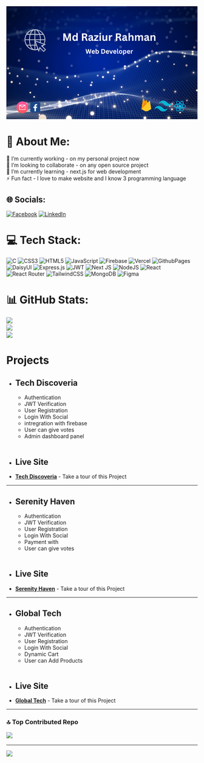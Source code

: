 <a href='https://web.facebook.com/rajiurrahman.raju.1'>
<img src='./images/Cover img.png'>
</a>
<br />

# 💫 About Me:
🔭 I’m currently working - on my personal project now<br>👯 I’m looking to collaborate - on any open source project<br>🌱 I’m currently learning - next.js for web development<br>⚡ Fun fact - I love to make website and I know 3 programming language


## 🌐 Socials:
[![Facebook](https://img.shields.io/badge/Facebook-%231877F2.svg?logo=Facebook&logoColor=white)](https://facebook.com/rajiurrahman.raju.1) [![LinkedIn](https://img.shields.io/badge/LinkedIn-%230077B5.svg?logo=linkedin&logoColor=white)](https://linkedin.com/in/md-raziur-rahman-61602a1b3) 

# 💻 Tech Stack:
![C](https://img.shields.io/badge/c-%2300599C.svg?style=for-the-badge&logo=c&logoColor=white) ![CSS3](https://img.shields.io/badge/css3-%231572B6.svg?style=for-the-badge&logo=css3&logoColor=white) ![HTML5](https://img.shields.io/badge/html5-%23E34F26.svg?style=for-the-badge&logo=html5&logoColor=white) ![JavaScript](https://img.shields.io/badge/javascript-%23323330.svg?style=for-the-badge&logo=javascript&logoColor=%23F7DF1E) ![Firebase](https://img.shields.io/badge/firebase-%23039BE5.svg?style=for-the-badge&logo=firebase) ![Vercel](https://img.shields.io/badge/vercel-%23000000.svg?style=for-the-badge&logo=vercel&logoColor=white) ![GithubPages](https://img.shields.io/badge/github%20pages-121013?style=for-the-badge&logo=github&logoColor=white) ![DaisyUI](https://img.shields.io/badge/daisyui-5A0EF8?style=for-the-badge&logo=daisyui&logoColor=white) ![Express.js](https://img.shields.io/badge/express.js-%23404d59.svg?style=for-the-badge&logo=express&logoColor=%2361DAFB) ![JWT](https://img.shields.io/badge/JWT-black?style=for-the-badge&logo=JSON%20web%20tokens) ![Next JS](https://img.shields.io/badge/Next-black?style=for-the-badge&logo=next.js&logoColor=white) ![NodeJS](https://img.shields.io/badge/node.js-6DA55F?style=for-the-badge&logo=node.js&logoColor=white) ![React](https://img.shields.io/badge/react-%2320232a.svg?style=for-the-badge&logo=react&logoColor=%2361DAFB) ![React Router](https://img.shields.io/badge/React_Router-CA4245?style=for-the-badge&logo=react-router&logoColor=white) ![TailwindCSS](https://img.shields.io/badge/tailwindcss-%2338B2AC.svg?style=for-the-badge&logo=tailwind-css&logoColor=white) ![MongoDB](https://img.shields.io/badge/MongoDB-%234ea94b.svg?style=for-the-badge&logo=mongodb&logoColor=white) ![Figma](https://img.shields.io/badge/figma-%23F24E1E.svg?style=for-the-badge&logo=figma&logoColor=white)
# 📊 GitHub Stats:
![](https://github-readme-stats.vercel.app/api?username=Raziur-Rahman&theme=tokyonight&hide_border=true&include_all_commits=true&count_private=true)<br/>
![](https://github-readme-streak-stats.herokuapp.com/?user=Raziur-Rahman&theme=tokyonight&hide_border=true)<br/>
![](https://github-readme-stats.vercel.app/api/top-langs/?username=Raziur-Rahman&theme=tokyonight&hide_border=true&include_all_commits=true&count_private=true&layout=compact)

# Projects
+ ## Tech Discoveria
    + Authentication
    + JWT Verification
    + User Registration
    + Login With Social
    + intregration with firebase
    + User can give votes
    + Admin dashboard panel
    <br />
- ## Live Site
- __[Tech Discoveria](https://tech-discoveria.web.app/)__ - Take a tour of this Project

---

+ ## Serenity Haven
    + Authentication
    + JWT Verification
    + User Registration
    + Login With Social
    + Payment with 
    + User can give votes
    <br />
- ## Live Site

- __[Serenity Haven](https://b8a11-serenity-haven.web.app/)__ - Take a tour of this Project

---

+ ## Global Tech
    + Authentication
    + JWT Verification
    + User Registration
    + Login With Social
    + Dynamic Cart
    + User can Add Products
    <br />
- ## Live Site

- __[Global Tech](https://brand-shop-client-8fc69.web.app/)__ - Take a tour of this Project

---

### 🔝 Top Contributed Repo
![](https://github-contributor-stats.vercel.app/api?username=Raziur-Rahman&limit=5&theme=dark&combine_all_yearly_contributions=true)

---
[![](https://visitcount.itsvg.in/api?id=Raziur-Rahman&icon=0&color=0)](https://visitcount.itsvg.in)

